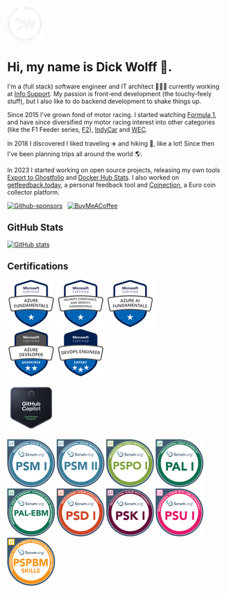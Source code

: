 <img src="./img/dw.png" width="80" height="80" alt="Dick Wolff"/>

# Hi, my name is Dick Wolff 🐺.

I'm a (full stack) software engineer and IT architect 👨🏻‍💻 currently working at [Info Support](https://infosupport.com). My passion is front-end development (the touchy-feely stuff), but I also like to do backend development to shake things up. 

Since 2015 I've grown fond of motor racing. I started watching [Formula 1](https://formula1.com), and have since diversified my motor racing interest into other categories (like the F1 Feeder series, [F2](https://www.fiaformula2.com)), [IndyCar](https://indycar.com) and [WEC](https://fiawec.com).

In 2018 I discovered I liked traveling ✈️ and hiking 🥾, like a lot! Since then I've been planning trips all around the world 🌎.

In 2023 I started working on open source projects, releasing my own tools [Export to Ghostfolio](https://github.com/dickwolff/Export-To-Ghostfolio) and [Docker Hub Stats](https://github.com/dickwolff/Docker-Hub-Stats). I also worked on [getfeedback.today](https://getfeedback.today), a personal feedback tool and [Coinection](https://coinection.eu), a Euro coin collector platform.

[![Github-sponsors](https://img.shields.io/badge/sponsor-30363D?style=for-the-badge&logo=GitHub-Sponsors&logoColor=#EA4AAA)](https://github.com/sponsors/dickwolff) &nbsp;
[![BuyMeACoffee](https://img.shields.io/badge/Buy%20Me%20a%20Coffee-ffdd00?style=for-the-badge&logo=buy-me-a-coffee&logoColor=black)](https://www.buymeacoffee.com/dickw0lff)

## GitHub Stats

[![GitHub stats](https://dickwolff-github-stats.vercel.app/api?username=dickwolff&show_icons=true&theme=github_dark&hide_title=true)](https://github.com/dickwolff)

## Certifications

[![January 6, 2021](/img/az-900.png)](https://learn.microsoft.com/api/credentials/share/en-us/dickw0lff/C21C3C791CF682D2?sharingId=1A0C846437215B22) [![March 21, 2024](/img/sc-900.png)](https://learn.microsoft.com/api/credentials/share/en-us/dickw0lff/70B6FDDCE06CA0EA?sharingId=1A0C846437215B22) [![March 11, 2024](/img/ai-900.png)](https://learn.microsoft.com/api/credentials/share/en-us/dickw0lff/337411E3DDFC1AA6?sharingId=1A0C846437215B22) \
[![November 14, 2023](/img/az-204.png)](https://learn.microsoft.com/api/credentials/share/en-us/dickw0lff/89D1A34C9E1FF89C?sharingId=1A0C846437215B22) [![January 4, 2024](/img/az-400.png)](https://learn.microsoft.com/api/credentials/share/en-us/dickw0lff/44A43B9FAF16EC49?sharingId=1A0C846437215B22)

[![July 17, 2025](/img/gh-300.png)](https://learn.microsoft.com/api/credentials/share/en-us/dickwolff/3FE1182C940DD4CC?sharingId=1A0C846437215B22)

[![September 5, 2023](/img/psm1.png)](https://www.credly.com/badges/05720351-9f6f-46c4-bdda-9d0eb6fd4a53/public_url) 
[![August 22, 2024](/img/psm2.png)](https://www.credly.com/badges/c2c2807f-8050-4b05-995d-ce72dc0a1257/public_url) 
[![September 9, 2023](/img/pspo1.png)](https://www.credly.com/badges/b8a7f76b-46a1-4f20-ba14-1cd704a88438/public_url)
[![June 10, 2024](/img/pal1.png)](https://www.credly.com/badges/318b7c8c-493e-46f8-93b6-d362d868196e/public_url) 
[![August 25, 2024](/img/pal-ebm.png)](https://www.credly.com/badges/5aab2a44-a28c-4efe-9a55-fec8e12ec3e6/public_url)
[![November 24, 2023](/img/psd1.png)](https://www.credly.com/badges/5613f069-daa8-4e13-8b3a-1e216f5d2b9b/public_url) 
[![November 30, 2023](/img/psk1.png)](https://www.credly.com/badges/66a8281f-7ab7-44d4-8ee1-69f295b042cc/public_url) 
[![August 21, 2024](/img/psu1.png)](https://www.credly.com/badges/e37b544e-70d7-4da6-9795-308a7b183f26/public_url) 
[![October 16, 2024](/img/pspbm.png)](https://www.credly.com/badges/144c993d-788a-4cce-a84b-f7873856b5b0/public_url) 

<!--
**dickwolff/dickwolff** is a ✨ _special_ ✨ repository because its `README.md` (this file) appears on your GitHub profile.

Here are some ideas to get you started:

- 🔭 I’m currently working on ...
- 🌱 I’m currently learning ...
- 👯 I’m looking to collaborate on ...
- 🤔 I’m looking for help with ...
- 💬 Ask me about ...
- 📫 How to reach me: ...
- 😄 Pronouns: ...
- ⚡ Fun fact: ...
-->

